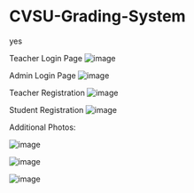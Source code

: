 # CVSU-Grading-System

yes





Teacher Login Page
![image](https://github.com/user-attachments/assets/f0b0c61b-efe6-4439-afc2-5c00502058c1)





Admin Login Page
![image](https://github.com/user-attachments/assets/a68d08bd-03b7-4437-9b20-bdb00f9d7607)


Teacher Registration
![image](https://github.com/user-attachments/assets/6570a051-ec02-4135-923e-c0f481c90799)


Student Registration
![image](https://github.com/user-attachments/assets/7b1cebef-13b0-42ec-b350-ddd6b391ac84)

Additional Photos: 

![image](https://github.com/user-attachments/assets/4f5cf22e-b431-4618-9155-64692d5a6ef5)

![image](https://github.com/user-attachments/assets/e2250ac0-535c-4995-b79b-9d9290eb5bd0)

![image](https://github.com/user-attachments/assets/5607d486-7128-49a2-9345-7284a3bc8bcd)
